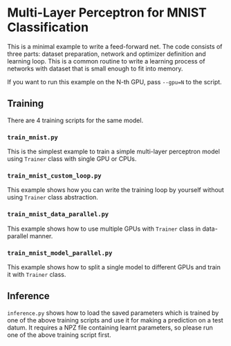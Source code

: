 # Multi-Layer Perceptron for MNIST Classification

This is a minimal example to write a feed-forward net.
The code consists of three parts: dataset preparation, network and optimizer definition and learning loop.
This is a common routine to write a learning process of networks with dataset that is small enough to fit into memory.

If you want to run this example on the N-th GPU, pass `--gpu=N` to the script.

## Training

There are 4 training scripts for the same model.

### `train_mnist.py`

This is the simplest example to train a simple multi-layer perceptron model using `Trainer` class with single GPU or CPUs.

### `train_mnist_custom_loop.py`


This example shows how you can write the training loop by yourself without using `Trainer` class abstraction.

### `train_mnist_data_parallel.py`

This example shows how to use multiple GPUs with `Trainer` class in data-parallel manner.

### `train_mnist_model_parallel.py`

This example shows how to split a single model to different GPUs and train it with `Trainer` class.

## Inference

`inference.py` shows how to load the saved parameters which is trained by one of the above training scripts and use it for making a prediction on a test datum. It requires a NPZ file containing learnt parameters, so please run one of the above training script first.
